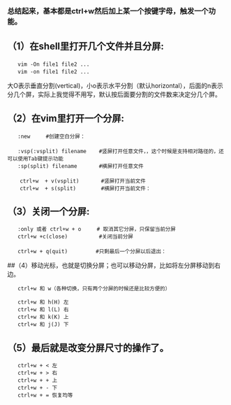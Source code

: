 
###  总结起来，基本都是ctrl+w然后加上某一个按键字母，触发一个功能。

## （1）在shell里打开几个文件并且分屏:

	　　vim -On file1 file2 ...
	　　vim -on file1 file2 ...

大O表示垂直分割(vertical)，小o表示水平分割（默认horizontal），后面的n表示分几个屏，实际上我觉得不用写，默认按后面要分割的文件数来决定分几个屏。

## （2）在vim里打开一个分屏:

	　　:new     #创建空白分屏：
	　　
	　　:vsp(:vsplit) filename    #竖屏打开任意文件，，这个时候是支持相对路径的，还可以使用Tab键提示功能
	　　:sp(split) filename       #横屏打开任意文件　　
	　
		ctrl+w  + v(vsplit)       #竖屏打开当前文件
	    ctrl+w  + s(split)        #横屏打开当前文件：

## （3）关闭一个分屏:

	　　:only 或者 ctrl+w + o     # 取消其它分屏，只保留当前分屏
	　　ctrl+w +c(close)          #关闭当前分屏
	　　
	　　ctrl+w + q(quit)         #只剩最后一个分屏以后退出：

##（4）移动光标，也就是切换分屏；也可以移动分屏，比如将左分屏移动到右边。

	　　ctrl+w 和 w（各种切换，只有两个分屏的时候还是比较方便的）

	　　ctrl+w 和 h(H) 左
	　　ctrl+w 和 l(L) 右
	　　ctrl+w 和 k(K) 上
	　　ctrl+w 和 j(J) 下



## （5）最后就是改变分屏尺寸的操作了。

	　　ctrl+w + < 左
	　　ctrl+w + > 右
	　　ctrl+w + + 上
	　　ctrl+w + - 下
	　　ctrl+w + = 恢复均等